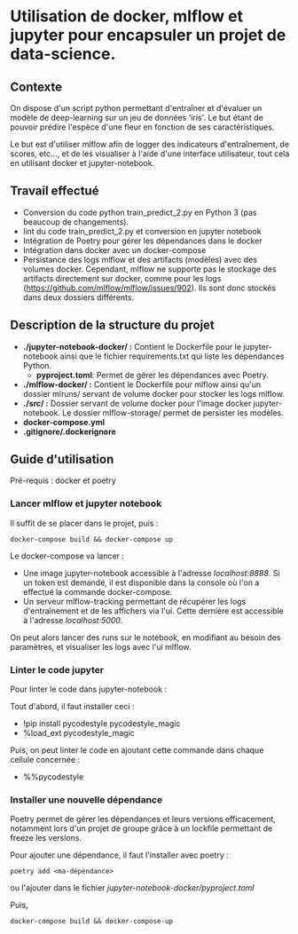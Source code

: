 # Utilisation de docker, mlflow et jupyter pour encapsuler un projet de data-science.


## Contexte 

On dispose d'un script python permettant d'entraîner et d'évaluer un modèle de deep-learning sur un jeu de données 'iris'. Le but étant de pouvoir prédire l'espèce d'une fleur en fonction de ses caractéristiques.

Le but est d'utiliser mlflow afin de logger des indicateurs d'entraînement, de scores, etc..., et de les visualiser à l'aide d'une interface utilisateur, tout cela en utilisant docker et jupyter-notebook.




## Travail effectué 

- Conversion du code python train_predict_2.py en Python 3 (pas beaucoup de changements). 
- lint du code train_predict_2.py et conversion en jupyter notebook
- Intégration de Poetry pour gérer les dépendances dans le docker
- Intégration dans docker avec un docker-compose
- Persistance des logs mlflow et des artifacts (modèles) avec des volumes docker. Cependant, mlflow ne supporte pas le stockage des artifacts directement sur docker, comme pour les logs (https://github.com/mlflow/mlflow/issues/902). Ils sont donc stockés dans deux dossiers différents.

## Description de la structure du projet 

- **./jupyter-notebook-docker/ :** Contient le Dockerfile pour le jupyter-notebook ainsi que le fichier requirements.txt qui liste les dépendances Python.
    - **pyproject.toml**: Permet de gérer les dépendances avec Poetry.
- **./mlflow-docker/ :** Contient le Dockerfile pour mlflow ainsi qu'un dossier mlruns/ servant de volume docker pour stocker les logs mlflow.
- **./src/ :** Dossier servant de volume docker pour l'image docker jupyter-notebook. Le dossier mlflow-storage/ permet de persister les modèles.
- **docker-compose.yml**
- **.gitignore/.dockerignore**

## Guide d'utilisation 

Pré-requis : docker et poetry 

### Lancer mlflow et jupyter notebook

Il suffit de se placer dans le projet, puis : 

    docker-compose build && docker-compose up 

Le docker-compose va lancer : 
+ Une image jupyter-notebook accessible à l'adresse *localhost:8888*. Si un token est demandé, il est disponible dans la console où l'on a effectué la commande docker-compose.
+ Un serveur mlflow-tracking permettant de récupérer les logs d'entraînement et de les affichers via l'ui. Cette dernière est accessible à l'adresse *localhost:5000*.


On peut alors lancer des runs sur le notebook, en modifiant au besoin des paramètres, et visualiser les logs avec l'ui mlflow.

### Linter le code jupyter 

Pour linter le code dans jupyter-notebook : 

Tout d'abord, il faut installer ceci :
+ !pip install pycodestyle pycodestyle_magic
+ %load_ext pycodestyle_magic

Puis, on peut linter le code en ajoutant cette commande dans chaque cellule concernée :
+ %%pycodestyle
### Installer une nouvelle dépendance 

Poetry permet de gérer les dépendances et leurs versions efficacement, notamment lors d'un projet de groupe grâce à un 
lockfile permettant de freeze les versions.

Pour ajouter une dépendance, il faut l'installer avec poetry : 

    poetry add <ma-dépendance>

ou l'ajouter dans le fichier *jupyter-notebook-docker/pyproject.toml* 

Puis, 

    docker-compose build && docker-compose-up
   
